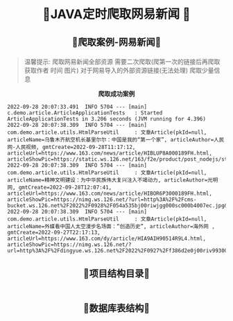 # <p align=center>🍵JAVA定时爬取网易新闻 🍵</p>

## <p align=center>🥦爬取案例-网易新闻🥦</p>


> 温馨提示: 爬取网易新闻全部资源 需要二次爬取(爬第一次的链接后再爬取获取作者 时间 图片) 对于网易导入的外部资源链接(无法处理) 爬取少量信息

 **<p align=center> 爬取成功案例 </p>** 

```
2022-09-28 20:07:33.491  INFO 5704 --- [main] c.demo.article.ArticleApplicationTests   : Started ArticleApplicationTests in 3.206 seconds (JVM running for 4.396)
2022-09-28 20:07:38.309  INFO 5704 --- [main] com.demo.article.utils.HtmlParseUtil     : 文章Article(pkId=null, articleName=乌鲁木齐航空机长基里尔尔：中国是我的“第一个家”, articleAuthor=人民网-人民视频, gmtCreate=2022-09-28T11:17:12, articleUrl=https://www.163.com/news/article/HIBLUP8A000189FH.html, articleShowPic=https://static.ws.126.net/163/f2e/product/post_nodejs/static/logo.png)
2022-09-28 20:07:38.309  INFO 5704 --- [main] com.demo.article.utils.HtmlParseUtil     : 文章Article(pkId=null, articleName=精神文明建设：为中华民族伟大复兴注入不竭动力, articleAuthor=光明网, gmtCreate=2022-09-28T12:07:41, articleUrl=https://www.163.com/news/article/HIBOR6P3000189FH.html, articleShowPic=https://nimg.ws.126.net/?url=http%3A%2F%2Fcms-bucket.ws.126.net%2F2022%2F0928%2F054a535bj00riwjgg000sc000b4007ec.jpg&thumbnail=660x2147483647&quality=80&type=jpg)
2022-09-28 20:07:38.309  INFO 5704 --- [main] com.demo.article.utils.HtmlParseUtil     : 文章Article(pkId=null, articleName=外媒看中国人太空漫步名场面：“创造历史”, articleAuthor=海外网 , gmtCreate=2022-09-27T22:17:13, articleUrl=https://www.163.com/dy/article/HIA9AIH90514R9L4.html, articleShowPic=https://nimg.ws.126.net/?url=http%3A%2F%2Fdingyue.ws.126.net%2F2022%2F0927%2Ff386d2e0j00riv993000qc000dc007ig.jpg&thumbnail=660x2147483647&quality=80&type=jpg)
```
## <p align=center>🥬项目结构目录🥬</p>

<p align=center><img src="https://foruda.gitee.com/images/1664606557250026095/839e222a_8992400.png" alt=""></p>

## <p align=center>🌰数据库表结构🌰</p>

<p align=center><img src="https://foruda.gitee.com/images/1664607242994391047/a2c8bf05_8992400.png " alt=""></p>



